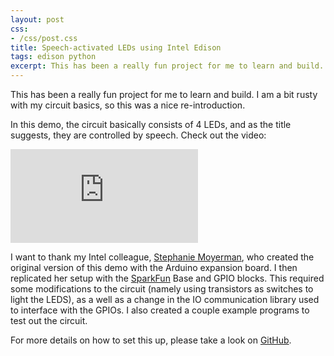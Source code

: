 ```yaml
---
layout: post
css:
- /css/post.css
title: Speech-activated LEDs using Intel Edison
tags: edison python
excerpt: This has been a really fun project for me to learn and build. I am a bit rusty with my circuit basics, so this was a nice re-introduction....
---
```


This has been a really fun project for me to learn and build. I am a bit rusty with my circuit basics, so this was a nice re-introduction.

In this demo, the circuit basically consists of 4 LEDs, and as the title suggests, they are controlled by speech. Check out the video:

<div class="thumbnail">
  <div class="embed-responsive embed-responsive-16by9">
    <iframe class="embed-responsive-item" src="https://www.youtube.com/embed/kVTV_qZtwlY" frameborder="0" allowfullscreen=""></iframe>
  </div>
</div>

I want to thank my Intel colleague, [Stephanie Moyerman](https://github.com/smoyerman), who created the original version of this demo with the Arduino expansion board. I then replicated her setup with the [SparkFun](https://www.sparkfun.com/categories/272) Base and GPIO blocks. This required some modifications to the circuit (namely using transistors as switches to light the LEDS), as a well as a change in the IO communication library used to interface with the GPIOs. I also created a couple example programs to test out the circuit.

For more details on how to set this up, please take a look on [GitHub](https://github.com/drejkim/led-speech-edison).
